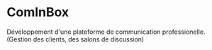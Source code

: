 # ComInBox
Développement d'une plateforme de communication professionelle. (Gestion des clients, des salons de discussion)
